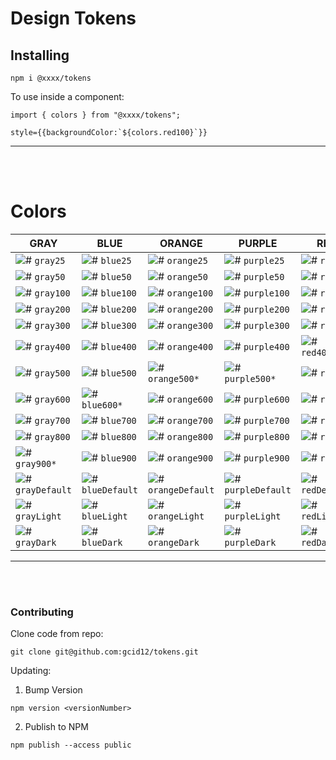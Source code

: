 # Design Tokens

## Installing
```
npm i @xxxx/tokens
```
To use inside a component:
```
import { colors } from "@xxxx/tokens";
```
```
style={{backgroundColor:`${colors.red100}`}}
```

<hr/>

<br/><br/>
# Colors 



|  GRAY | BLUE  |  ORANGE |  PURPLE | RED  | GREEN |
|---|---|---|---|---|---|
|  ![#](https://via.placeholder.com/15/f7f7f8/000000?text=+) `gray25` |  ![#](https://via.placeholder.com/15/f1f8fe/000000?text=+) `blue25` |  ![#](https://via.placeholder.com/15/fef9f1/000000?text=+) `orange25`  | ![#](https://via.placeholder.com/15/f2f1fe/000000?text=+) `purple25`  |  ![#](https://via.placeholder.com/15/fef6f6/000000?text=+) `red25` | ![#](https://via.placeholder.com/15/f8fbf3/000000?text=+) `green25` |
|  ![#](https://via.placeholder.com/15/eeeff0/000000?text=+) `gray50` |  ![#](https://via.placeholder.com/15/e5f3fe/000000?text=+) `blue50` |  ![#](https://via.placeholder.com/15/fdf3e2/000000?text=+) `orange50`  | ![#](https://via.placeholder.com/15/ebeafd/000000?text=+) `purple50`  |  ![#](https://via.placeholder.com/15/fceded/000000?text=+) `red50` | ![#](https://via.placeholder.com/15/f2f8e8/000000?text=+) `green50` |
|  ![#](https://via.placeholder.com/15/d4d7dd/000000?text=+) `gray100` |  ![#](https://via.placeholder.com/15/c1e1fd/000000?text=+) `blue100` |  ![#](https://via.placeholder.com/15/fce0b7/000000?text=+) `orange100`  | ![#](https://via.placeholder.com/15/cbcaf9/000000?text=+) `purple100`  |  ![#](https://via.placeholder.com/15/f8d1d1/000000?text=+) `red100` | ![#](https://via.placeholder.com/15/ddeec5/000000?text=+) `green100` |
|  ![#](https://via.placeholder.com/15/b8bdc7/000000?text=+) `gray200` |  ![#](https://via.placeholder.com/15/9bcffc/000000?text=+) `blue200` |  ![#](https://via.placeholder.com/15/facc89/000000?text=+) `orange200`  | ![#](https://via.placeholder.com/15/a8a8f6/000000?text=+) `purple200`  |  ![#](https://via.placeholder.com/15/e4a29a/000000?text=+) `red200` | ![#](https://via.placeholder.com/15/c7e2a0/000000?text=+) `green200` |
|  ![#](https://via.placeholder.com/15/9ca3b1/000000?text=+) `gray300` |  ![#](https://via.placeholder.com/15/77bcf9/000000?text=+) `blue300` |  ![#](https://via.placeholder.com/15/f8b85c/000000?text=+) `orange300`  | ![#](https://via.placeholder.com/15/8485f2/000000?text=+) `purple300`  |  ![#](https://via.placeholder.com/15/d68075/000000?text=+) `red300` | ![#](https://via.placeholder.com/15/b0d779/000000?text=+) `green300` |
|  ![#](https://via.placeholder.com/15/868fa0/000000?text=+) `gray400` |  ![#](https://via.placeholder.com/15/5eacf8/000000?text=+) `blue400` |  ![#](https://via.placeholder.com/15/f7a93d/000000?text=+) `orange400`  | ![#](https://via.placeholder.com/15/6967ee/000000?text=+) `purple400`  |  ![#](https://via.placeholder.com/15/dd6952/000000?text=+) `red400*` | ![#](https://via.placeholder.com/15/9ece5b/000000?text=+) `green400` |
|  ![#](https://via.placeholder.com/15/717b8f/000000?text=+) `gray500` |  ![#](https://via.placeholder.com/15/4d9ef6/000000?text=+) `blue500` |  ![#](https://via.placeholder.com/15/f59b2c/000000?text=+) `orange500*`  | ![#](https://via.placeholder.com/15/5048e8/000000?text=+) `purple500*`  |  ![#](https://via.placeholder.com/15/df603a/000000?text=+) `red500` | ![#](https://via.placeholder.com/15/8dc53c/000000?text=+) `green500` |
|  ![#](https://via.placeholder.com/15/636d7e/000000?text=+) `gray600` |  ![#](https://via.placeholder.com/15/4890e8/000000?text=+) `blue600*` |  ![#](https://via.placeholder.com/15/f18f29/000000?text=+) `orange600`  | ![#](https://via.placeholder.com/15/4b3fdc/000000?text=+) `purple600`  |  ![#](https://via.placeholder.com/15/d15839/000000?text=+) `red600` | ![#](https://via.placeholder.com/15/7db534/000000?text=+) `green600*` |
|  ![#](https://via.placeholder.com/15/515967/000000?text=+) `gray700` |  ![#](https://via.placeholder.com/15/417ed5/000000?text=+) `blue700` |  ![#](https://via.placeholder.com/15/ea8025/000000?text=+) `orange700`  | ![#](https://via.placeholder.com/15/4233d0/000000?text=+) `purple700`  |  ![#](https://via.placeholder.com/15/bf4e34/000000?text=+) `red700` | ![#](https://via.placeholder.com/15/68a12a/000000?text=+) `green700` |
|  ![#](https://via.placeholder.com/15/414752/000000?text=+) `gray800` |  ![#](https://via.placeholder.com/15/3c6dc2/000000?text=+) `blue800` |  ![#](https://via.placeholder.com/15/e37223/000000?text=+) `orange800`  | ![#](https://via.placeholder.com/15/3b25c4/000000?text=+) `purple800`  |  ![#](https://via.placeholder.com/15/b2492e/000000?text=+) `red800` | ![#](https://via.placeholder.com/15/548d21/000000?text=+) `green800` |
|  ![#](https://via.placeholder.com/15/2e323a/000000?text=+) `gray900*` |  ![#](https://via.placeholder.com/15/324ea2/000000?text=+) `blue900` |  ![#](https://via.placeholder.com/15/d85b1f/000000?text=+) `orange900`  | ![#](https://via.placeholder.com/15/2d00b3/000000?text=+) `purple900`  |  ![#](https://via.placeholder.com/15/a43f23/000000?text=+) `red900` | ![#](https://via.placeholder.com/15/2f6b0d/000000?text=+) `green900` |
|  ![#](https://via.placeholder.com/15/2e323a/000000?text=+) `grayDefault` |  ![#](https://via.placeholder.com/15/4890e8/000000?text=+) `blueDefault` |  ![#](https://via.placeholder.com/15/f59b2c/000000?text=+) `orangeDefault`  | ![#](https://via.placeholder.com/15/5048e8/000000?text=+) `purpleDefault`  |  ![#](https://via.placeholder.com/15/dd6952/000000?text=+) `redDefault` | ![#](https://via.placeholder.com/15/7db534/000000?text=+) `greenDefault` |
|  ![#](https://via.placeholder.com/15/575b64/000000?text=+) `grayLight` |  ![#](https://via.placeholder.com/15/82C0FF/000000?text=+) `blueLight` |  ![#](https://via.placeholder.com/15/ffcc5e/000000?text=+) `orangeLight`  | ![#](https://via.placeholder.com/15/8b75ff/000000?text=+) `purpleLight`  |  ![#](https://via.placeholder.com/15/ff997f/000000?text=+) `redLight` | ![#](https://via.placeholder.com/15/b0e765/000000?text=+) `greenLight` |
|  ![#](https://via.placeholder.com/15/040a14/000000?text=+) `grayDark` |  ![#](https://via.placeholder.com/15/0063B5/000000?text=+) `blueDark` |  ![#](https://via.placeholder.com/15/bd6c00/000000?text=+) `orangeDark`  | ![#](https://via.placeholder.com/15/001eb5/000000?text=+) `purpleDark`  |  ![#](https://via.placeholder.com/15/a63a29/000000?text=+) `redDark` | ![#](https://via.placeholder.com/15/4c8500/000000?text=+) `greenDark` |


<hr/>

<br/><br/>

### Contributing


Clone code from repo:
```
git clone git@github.com:gcid12/tokens.git
```

Updating:

1. Bump Version
```
npm version <versionNumber>
```

2. Publish to NPM
```
npm publish --access public
```
